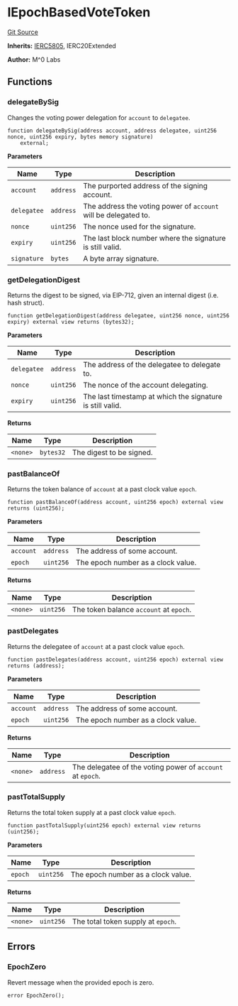 # IEpochBasedVoteToken
[Git Source](https://github.com/MZero-Labs/ttg/blob/0d2761f8db14b390e923f59bdae9799fbf9adf2c/src/abstract/interfaces/IEpochBasedVoteToken.sol)

**Inherits:**
[IERC5805](/src/abstract/interfaces/IERC5805.sol/interface.IERC5805.md), IERC20Extended

**Author:**
M^0 Labs


## Functions
### delegateBySig

Changes the voting power delegation for `account` to `delegatee`.


```solidity
function delegateBySig(address account, address delegatee, uint256 nonce, uint256 expiry, bytes memory signature)
    external;
```
**Parameters**

|Name|Type|Description|
|----|----|-----------|
|`account`|`address`|  The purported address of the signing account.|
|`delegatee`|`address`|The address the voting power of `account` will be delegated to.|
|`nonce`|`uint256`|    The nonce used for the signature.|
|`expiry`|`uint256`|   The last block number where the signature is still valid.|
|`signature`|`bytes`|A byte array signature.|


### getDelegationDigest

Returns the digest to be signed, via EIP-712, given an internal digest (i.e. hash struct).


```solidity
function getDelegationDigest(address delegatee, uint256 nonce, uint256 expiry) external view returns (bytes32);
```
**Parameters**

|Name|Type|Description|
|----|----|-----------|
|`delegatee`|`address`|The address of the delegatee to delegate to.|
|`nonce`|`uint256`|    The nonce of the account delegating.|
|`expiry`|`uint256`|   The last timestamp at which the signature is still valid.|

**Returns**

|Name|Type|Description|
|----|----|-----------|
|`<none>`|`bytes32`|The digest to be signed.|


### pastBalanceOf

Returns the token balance of `account` at a past clock value `epoch`.


```solidity
function pastBalanceOf(address account, uint256 epoch) external view returns (uint256);
```
**Parameters**

|Name|Type|Description|
|----|----|-----------|
|`account`|`address`|The address of some account.|
|`epoch`|`uint256`|  The epoch number as a clock value.|

**Returns**

|Name|Type|Description|
|----|----|-----------|
|`<none>`|`uint256`|The token balance `account` at `epoch`.|


### pastDelegates

Returns the delegatee of `account` at a past clock value `epoch`.


```solidity
function pastDelegates(address account, uint256 epoch) external view returns (address);
```
**Parameters**

|Name|Type|Description|
|----|----|-----------|
|`account`|`address`|The address of some account.|
|`epoch`|`uint256`|  The epoch number as a clock value.|

**Returns**

|Name|Type|Description|
|----|----|-----------|
|`<none>`|`address`|The delegatee of the voting power of `account` at `epoch`.|


### pastTotalSupply

Returns the total token supply at a past clock value `epoch`.


```solidity
function pastTotalSupply(uint256 epoch) external view returns (uint256);
```
**Parameters**

|Name|Type|Description|
|----|----|-----------|
|`epoch`|`uint256`|The epoch number as a clock value.|

**Returns**

|Name|Type|Description|
|----|----|-----------|
|`<none>`|`uint256`|The total token supply at `epoch`.|


## Errors
### EpochZero
Revert message when the provided epoch is zero.


```solidity
error EpochZero();
```

